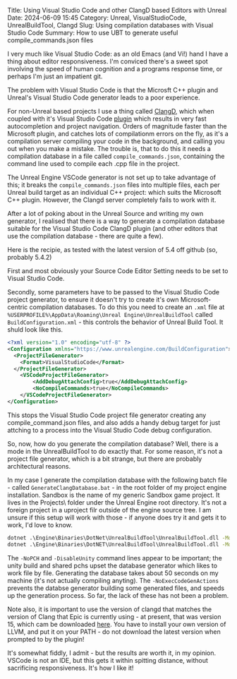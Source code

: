 Title: Using Visual Studio Code and other ClangD based Editors with Unreal
Date: 2024-06-09 15:45
Category: Unreal, VisualStudioCode, UnrealBuildTool, Clangd
Slug: Using compilation databases with Visual Studio Code
Summary: How to use UBT to generate useful compile_commands.json files

I very much like Visual Studio Code: as an old Emacs (and Vi!) hand I have a thing about editor responsiveness. I'm conviced there's a sweet spot involving the speed of human cognition and a programs response time, or perhaps I'm just an impatient git.

The problem with Visual Studio Code is that the Microsft C++ plugin and Unreal's Visual Studio Code generator leads to a poor experience.

For non-Unreal based projects I use a thing called [ClangD](https://clangd.llvm.org/), which when coupled with it's Visual Studio Code [plugin](https://marketplace.visualstudio.com/items?itemName=llvm-vs-code-extensions.vscode-clangd) which results in very fast autocompletion and project navigation. Orders of magnitude faster than the Microsoft plugin, and catches lots of compilationm errors on the fly, as it's a compilation server compiling your code in the background, and calling you out when you make a mistake. The trouble is, that to do this it needs a compilation database in a file called `compile_commands.json`, containing the command line used to compile each .cpp file in the project. 

The Unreal Engine VSCode generator is not set up to take advantage of this; it breaks the `compile_commands.json` files into multiple files, each per Unreal build target as an individual C++ project: which suits the Microsoft C++ plugin. However, the Clangd server completely fails to work with it.

After a lot of poking about in the Unreal Source and writing my own generator, I realised that there is a way to generate a compilation database suitable for the Visual Studio Code ClangD plugin (and other editors that use the compilation database - there are quite a few).

Here is the recipie, as tested with the latest version of 5.4 off github (so, probably 5.4.2)

First and most obviously your Source Code Editor Setting needs to be set to Visual Studio Code.

Secondly, some parameters have to be passed to the Visual Studio Code project generator, to ensure it doesn't try to create it's own Microsoft-centric compilation databases. To do this you need to create an `.xml` file at `%USERPROFILE%\AppData\Roaming\Unreal Engine\UnrealBuildTool` called `BuildConfiguration.xml` - this controls the behavior of Unreal Build Tool. It shuld look like this.

```xml
<?xml version="1.0" encoding="utf-8" ?>
<Configuration xmlns="https://www.unrealengine.com/BuildConfiguration">
  <ProjectFileGenerator>
	<Format>VisualStudioCode</Format>
  </ProjectFileGenerator>
    <VSCodeProjectFileGenerator>
        <AddDebugAttachConfig>true</AddDebugAttachConfig>
        <NoCompileCommands>true</NoCompileCommands>
    </VSCodeProjectFileGenerator>
</Configuration>
```

This stops the Visual Studio Code project file generator creating any compile_command.json files, and also adds a handy debug target for just attching to a process into the Visual Studio Code debug configuration.

So, now, how do you generate the compilation database? Well, there is a mode in the UnrealBuildTool to do exactly that. For some reason, it's not a project file generator, which is a bit strange, but there are probably architectural reasons.

In my case I generate the compilation database with the following batch file - called `GenerateClangDatabase.bat` - in the root folder of my project engine installation. Sandbox is the name of my generic Sandbox game project. It lives in the Projects\ folder under the Unreal Engine root directory. It's not a foreign project in a uproject filr outside of the engine source tree. I am unsure if this setup will work with those - if anyone does try it and gets it to work, I'd love to know.  

```bat
dotnet .\Engine\Binaries\DotNet\UnrealBuildTool\UnrealBuildTool.dll -Mode=GenerateProjectFiles SandboxEditor Development Win64
dotnet .\Engine\Binaries\DotNET\UnrealBuildTool\UnrealBuildTool.dll -Mode=GenerateClangDatabase -NoPCH -DisableUnity -NoExecCodeGenActions SandboxEditor Development Win64
```

The `-NoPCH` and `-DisableUnity` command lines appear to be important; the unity build and shared pchs upset the database generator which likes to work file by file. Generating the database takes about 50 seconds on my machine (it's not actually compiling anyting). The `-NoExecCodeGenActions` prevents the databse generator building some generated files, and speeds up the generation process. So far, the lack of these has not been a problem.

Note also, it is important to use the version of clangd that matches the version of Clang that Epic is currently using - at present, that was version 15, which cam be downloaded [here](https://github.com/llvm/llvm-project/releases/tag/llvmorg-15.0.6). You have to install your own version of LLVM, and put it on your PATH - do not download the latest version when prompted to by the plugin! 

It's somewhat fiddly, I admit - but the results are worth it, in my opinion. VSCode is not an IDE, but this gets it within spitting distance, without sacrificing responsiveness. It's how I like it!
